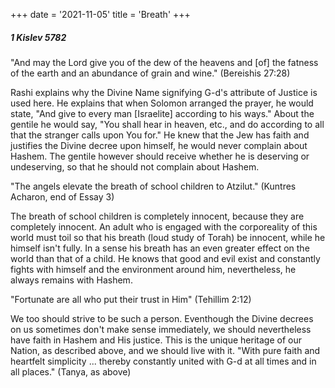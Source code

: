 +++
date = '2021-11-05'
title = 'Breath'
+++

##### 1 Kislev 5782

"And may the Lord give you of the dew of the heavens and [of] the fatness of the earth and an abundance of grain and wine." (Bereishis 27:28)

Rashi explains why the Divine Name signifying G-d's attribute of Justice is used here. He explains that when Solomon arranged the prayer, he would state, "And give to every man [Israelite] according to his ways." About the gentile he would say, "You shall hear in heaven, etc., and do according to all that the stranger calls upon You for." He knew that the Jew has faith and justifies the Divine decree upon himself, he would never complain about Hashem. The gentile however should receive whether he is deserving or undeserving, so that he should not complain about Hashem.

"The angels elevate the breath of school children to Atzilut." (Kuntres Acharon, end of Essay 3)

The breath of school children is completely innocent, because they are completely innocent. An adult who is engaged with the corporeality of this world must toil so that his breath (loud study of Torah) be innocent, while he himself isn't fully. In a sense his breath has an even greater effect on the world than that of a child. He knows that good and evil exist and constantly fights with himself and the environment around him, nevertheless, he always remains with Hashem.

"Fortunate are all who put their trust in Him" (Tehillim 2:12)

We too should strive to be such a person. Eventhough the Divine decrees on us sometimes don't make sense immediately, we should nevertheless have faith in Hashem and His justice. This is the unique heritage of our Nation, as described above, and we should live with it. "With pure faith and heartfelt simplicity ... thereby constantly united with G-d at all times and in all places." (Tanya, as above)
